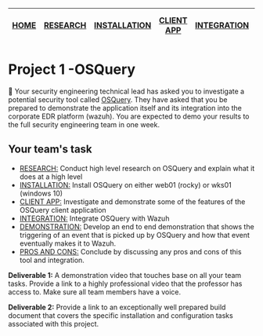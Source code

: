 |[HOME](https://github.com/charlottecroce/ChamplainTechJournals/blob/main/net-sec-controls-sec350/osquery_project/README.md)|[RESEARCH](https://github.com/charlottecroce/ChamplainTechJournals/blob/main/net-sec-controls-sec350/osquery_project/01_research.md)|[INSTALLATION](https://github.com/charlottecroce/ChamplainTechJournals/blob/main/net-sec-controls-sec350/osquery_project/02_install_rocky.md)|[CLIENT APP](https://github.com/charlottecroce/ChamplainTechJournals/blob/main/net-sec-controls-sec350/osquery_project/03_client_app.md)|[INTEGRATION](https://github.com/charlottecroce/ChamplainTechJournals/blob/main/net-sec-controls-sec350/osquery_project/04_wazuh_integration.md)|[DEMONSTRATION](https://github.com/charlottecroce/ChamplainTechJournals/blob/main/net-sec-controls-sec350/osquery_project/05_demonstration.md)|[PROS AND CONS](https://github.com/charlottecroce/ChamplainTechJournals/blob/main/net-sec-controls-sec350/osquery_project/06_pros_and_cons.md)|
|-|-|-|-|-|-|-|

# Project 1 -OSQuery

🚀 Your security engineering technical lead has asked you to investigate a potential security tool called [OSQuery](https://github.com/osquery/osquery).  They have asked that you be prepared to demonstrate the application itself and its integration into the corporate EDR platform (wazuh).  You are expected to demo your results to the full security engineering team in one week.


## Your team's task
- [RESEARCH:](https://github.com/charlottecroce/ChamplainTechJournals/blob/main/net-sec-controls-sec350/osquery_project/01_research.md) Conduct high level research on OSQuery and explain what it does at a high level
- [INSTALLATION:](https://github.com/charlottecroce/ChamplainTechJournals/blob/main/net-sec-controls-sec350/osquery_project/02_install_rocky.md) Install OSQuery on either web01 (rocky) or wks01 (windows 10)
- [CLIENT APP:](https://github.com/charlottecroce/ChamplainTechJournals/blob/main/net-sec-controls-sec350/osquery_project/03_client_app.md) Investigate and demonstrate some of the features of the OSQuery client application
- [INTEGRATION:](https://github.com/charlottecroce/ChamplainTechJournals/blob/main/net-sec-controls-sec350/osquery_project/04_wazuh_integration.md) Integrate OSQuery with Wazuh
- [DEMONSTRATION:](https://github.com/charlottecroce/ChamplainTechJournals/blob/main/net-sec-controls-sec350/osquery_project/05_demonstration.md) Develop an end to end demonstration that shows the triggering of an event that is picked up by OSQuery and how that event eventually makes it to Wazuh.
- [PROS AND CONS:](https://github.com/charlottecroce/ChamplainTechJournals/blob/main/net-sec-controls-sec350/osquery_project/06_pros_and_cons.md) Conclude by discussing any pros and cons of this tool and integration.

**Deliverable 1:** A demonstration video that touches base on all your team tasks.  Provide a link to a highly professional video that the professor has access to. Make sure all team members have a voice.

**Deliverable 2:** Provide a link to an exceptionally well prepared build document that covers the specific installation and configuration tasks associated with this project.


